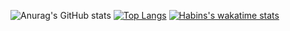 ![Anurag's GitHub stats](https://github-readme-stats-deploy-tau.vercel.app/api?username=habinkim&show_icons=true&theme=synthwave)
[![Top Langs](https://github-readme-stats-git-masterrstaa-rickstaa.vercel.app/api/top-langs/?username=habinkim&layout=compact)](https://github.com/anuraghazra/github-readme-stats)
[![Habins's wakatime stats](https://github-readme-stats.vercel.app/api/wakatime?username=habin&layout=compact&langs_count=12&v=2)](https://github.com/anuraghazra/github-readme-stats)
